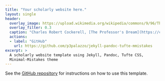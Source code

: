 ```yaml
---
title: "Your scholarly website here."
layout: single
header:
  overlay_image: https://upload.wikimedia.org/wikipedia/commons/9/96/The_Professor\'s_Dream_(1848).jpeg
  overlay_filter: 0.3
  caption: "Charles Robert Cockerell, [The Professor's Dream](https://commons.wikimedia.org/wiki/File:The_Professor's_Dream_(1848).jpeg), 1848"
  actions:
  - label: "GitHub"
    url: https://github.com/p3palazzo/jekyll-pandoc-tufte-mmistakes
excerpt: >
  A scholarly website template using Jekyll, Pandoc, Tufte CSS,
  Minimal-Mistakes theme
---
```


See the
[GitHub repository](https://github.com/p3palazzo/jekyll-pandoc-tufte-mmistakes)
for instructions on how to use this template.

